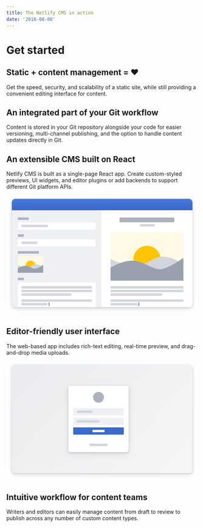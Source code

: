 ```yaml
---
title: The Netlify CMS in action
date: '2018-08-08'
---
```

# Get started

## Static + content management = ♥

Get the speed, security, and scalability of a static site, while still providing a convenient editing interface for content.

## An integrated part of your Git workflow

Content is stored in your Git repository alongside your code for easier versioning, multi-channel publishing, and the option to handle content updates directly in Git.

## An extensible CMS built on React

Netlify CMS is built as a single-page React app. Create custom-styled previews, UI widgets, and editor plugins or add backends to support different Git platform APIs.

![Editor-friendly user interface](/static/assets/001.svg)

## Editor-friendly user interface

The web-based app includes rich-text editing, real-time preview, and drag-and-drop media uploads.

![Intuitive workflow](/static/assets/002.svg)

## Intuitive workflow for content teams

Writers and editors can easily manage content from draft to review to publish across any number of custom content types.
